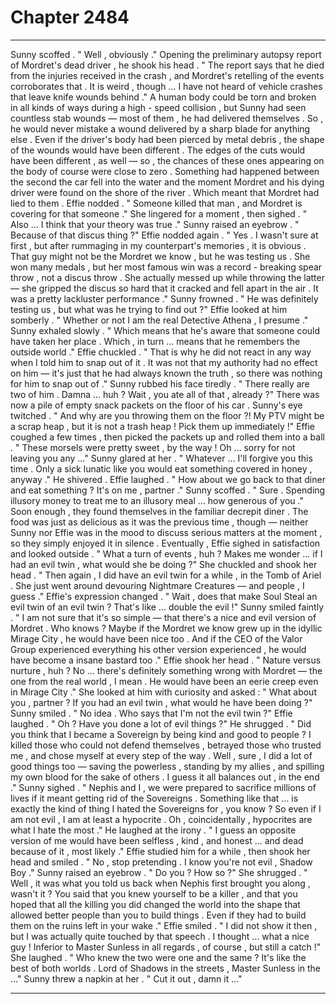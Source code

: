 
# Chapter 2484


---

Sunny scoffed .
" Well , obviously ."
Opening the preliminary autopsy report of Mordret's dead driver , he shook his head .
" The report says that he died from the injuries received in the crash , and Mordret's retelling of the events corroborates that . It is weird , though … I have not heard of vehicle crashes that leave knife wounds behind ."
A human body could be torn and broken in all kinds of ways during a high - speed collision , but Sunny had seen countless stab wounds — most of them , he had delivered themselves . So , he would never mistake a wound delivered by a sharp blade for anything else .
Even if the driver's body had been pierced by metal debris , the shape of the wounds would have been different . The edges of the cuts would have been different , as well — so , the chances of these ones appearing on the body of course were close to zero .
Something had happened between the second the car fell into the water and the moment Mordret and his dying driver were found on the shore of the river .
Which meant that Mordret had lied to them .
Effie nodded .
" Someone killed that man , and Mordret is covering for that someone ."
She lingered for a moment , then sighed .
" Also … I think that your theory was true ."
Sunny raised an eyebrow .
" Because of that discus thing ?"
Effie nodded again .
" Yes . I wasn't sure at first , but after rummaging in my counterpart's memories , it is obvious . That guy might not be the Mordret we know , but he was testing us . She won many medals , but her most famous win was a record - breaking spear throw , not a discus throw . She actually messed up while throwing the latter — she gripped the discus so hard that it cracked and fell apart in the air . It was a pretty lackluster performance ."
Sunny frowned .
" He was definitely testing us , but what was he trying to find out ?"
Effie looked at him somberly .
" Whether or not I am the real Detective Athena , I presume ."
Sunny exhaled slowly .
" Which means that he's aware that someone could have taken her place . Which , in turn … means that he remembers the outside world ."
Effie chuckled .
" That is why he did not react in any way when I told him to snap out of it . It was not that my authority had no effect on him — it's just that he had always known the truth , so there was nothing for him to snap out of ."
Sunny rubbed his face tiredly .
" There really are two of him . Damna … huh ? Wait , you ate all of that , already ?"
There was now a pile of empty snack packets on the floor of his car . Sunny's eye twitched . " And why are you throwing them on the floor ?! My PTV might be a scrap heap , but it is not a trash heap ! Pick them up immediately !"
Effie coughed a few times , then picked the packets up and rolled them into a ball .
" These morsels were pretty sweet , by the way ! Oh … sorry for not leaving you any …"
Sunny glared at her .
" Whatever … I'll forgive you this time . Only a sick lunatic like you would eat something covered in honey , anyway ."
He shivered .
Effie laughed .
" How about we go back to that diner and eat something ? It's on me , partner ."
Sunny scoffed .
" Sure . Spending illusory money to treat me to an illusory meal … how generous of you ."
Soon enough , they found themselves in the familiar decrepit diner . The food was just as delicious as it was the previous time , though — neither Sunny nor Effie was in the mood to discuss serious matters at the moment , so they simply enjoyed it in silence .
Eventually , Effie sighed in satisfaction and looked outside .
" What a turn of events , huh ? Makes me wonder … if I had an evil twin , what would she be doing ?"
She chuckled and shook her head .
" Then again , I did have an evil twin for a while , in the Tomb of Ariel . She just went around devouring Nightmare Creatures — and people , I guess ."
Effie's expression changed .
" Wait , does that make Soul Steal an evil twin of an evil twin ? That's like … double the evil !"
Sunny smiled faintly .
" I am not sure that it's so simple — that there's a nice and evil version of Mordret . Who knows ? Maybe if the Mordret we know grew up in the idyllic Mirage City , he would have been nice too . And if the CEO of the Valor Group experienced everything his other version experienced , he would have become a insane bastard too ."
Effie shook her head .
" Nature versus nurture , huh ? No … there's definitely something wrong with Mordret — the one from the real world , I mean . He would have been an eerie creep even in Mirage City ."
She looked at him with curiosity and asked :
" What about you , partner ? If you had an evil twin , what would he have been doing ?"
Sunny smiled .
" No idea . Who says that I'm not the evil twin ?"
Effie laughed .
" Oh ? Have you done a lot of evil things ?"
He shrugged .
" Did you think that I became a Sovereign by being kind and good to people ? I killed those who could not defend themselves , betrayed those who trusted me , and chose myself at every step of the way . Well , sure , I did a lot of good things too — saving the powerless , standing by my allies , and spilling my own blood for the sake of others . I guess it all balances out , in the end ."
Sunny sighed .
" Nephis and I , we were prepared to sacrifice millions of lives if it meant getting rid of the Sovereigns . Something like that … is exactly the kind of thing I hated the Sovereigns for , you know ? So even if I am not evil , I am at least a hypocrite . Oh , coincidentally , hypocrites are what I hate the most ."
He laughed at the irony .
" I guess an opposite version of me would have been selfless , kind , and honest … and dead because of it , most likely ."
Effie studied him for a while , then shook her head and smiled .
" No , stop pretending . I know you're not evil , Shadow Boy ."
Sunny raised an eyebrow .
" Do you ? How so ?"
She shrugged .
" Well , it was what you told us back when Nephis first brought you along , wasn't it ? You said that you knew yourself to be a killer , and that you hoped that all the killing you did changed the world into the shape that allowed better people than you to build things . Even if they had to build them on the ruins left in your wake ."
Effie smiled .
" I did not show it then , but I was actually quite touched by that speech . I thought … what a nice guy ! Inferior to Master Sunless in all regards , of course , but still a catch !"
She laughed .
" Who knew the two were one and the same ? It's like the best of both worlds . Lord of Shadows in the streets , Master Sunless in the …"
Sunny threw a napkin at her .
" Cut it out , damn it …"

---

